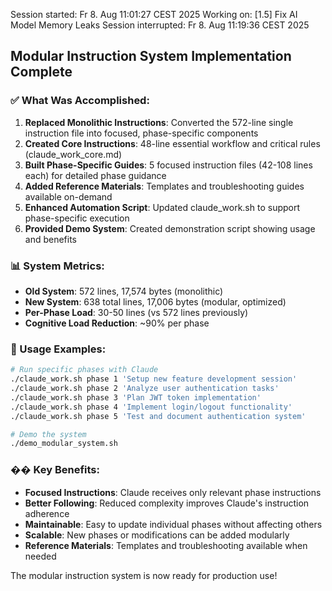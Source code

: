 Session started: Fr 8. Aug 11:01:27 CEST 2025
Working on: [1.5] Fix AI Model Memory Leaks
Session interrupted: Fr 8. Aug 11:19:36 CEST 2025
## Modular Instruction System Implementation Complete

### ✅ What Was Accomplished:

1. **Replaced Monolithic Instructions**: Converted the 572-line single instruction file into focused, phase-specific components
2. **Created Core Instructions**: 48-line essential workflow and critical rules (claude_work_core.md)
3. **Built Phase-Specific Guides**: 5 focused instruction files (42-108 lines each) for detailed phase guidance
4. **Added Reference Materials**: Templates and troubleshooting guides available on-demand
5. **Enhanced Automation Script**: Updated claude_work.sh to support phase-specific execution
6. **Provided Demo System**: Created demonstration script showing usage and benefits

### 📊 System Metrics:
- **Old System**: 572 lines, 17,574 bytes (monolithic)
- **New System**: 638 total lines, 17,006 bytes (modular, optimized)
- **Per-Phase Load**: 30-50 lines (vs 572 lines previously)
- **Cognitive Load Reduction**: ~90% per phase

### 🚀 Usage Examples:
```bash
# Run specific phases with Claude
./claude_work.sh phase 1 'Setup new feature development session'
./claude_work.sh phase 2 'Analyze user authentication tasks'  
./claude_work.sh phase 3 'Plan JWT token implementation'
./claude_work.sh phase 4 'Implement login/logout functionality'
./claude_work.sh phase 5 'Test and document authentication system'

# Demo the system
./demo_modular_system.sh
```

### �� Key Benefits:
- **Focused Instructions**: Claude receives only relevant phase instructions
- **Better Following**: Reduced complexity improves Claude's instruction adherence
- **Maintainable**: Easy to update individual phases without affecting others
- **Scalable**: New phases or modifications can be added modularly
- **Reference Materials**: Templates and troubleshooting available when needed

The modular instruction system is now ready for production use!
